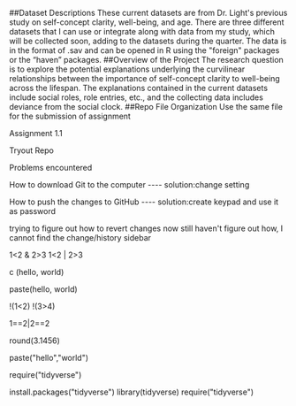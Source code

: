 ##Dataset Descriptions
These current datasets are from Dr. Light's previous study on self-concept clarity, well-being, and age. 
There are three different datasets that I can use or integrate along with data from my study, which will be collected soon, adding to the datasets during the quarter.
The data is in the format of .sav and can be opened in R using the "foreign" packages or the “haven” packages.
##Overview of the Project
The research question is to explore the potential explanations underlying the curvilinear relationships between the importance of self-concept clarity to well-being across the lifespan. 
The explanations contained in the current datasets include social roles, role entries, etc., and the collecting data includes deviance from the social clock.
##Repo File Organization
Use the same file for the submission of assignment



Assignment 1.1

Tryout Repo

Problems encountered

  How to download Git to the computer ---- solution:change setting

  How to push the changes to GitHub ---- solution:create keypad and use it as password


trying to figure out how to revert changes now
still haven't figure out how, I cannot find the change/history sidebar

1<2 & 2>3
1<2 | 2>3

c (hello, world)


paste(hello, world)

!(1<2)
!(3>4)

1==2|2==2

round(3.1456)

paste("hello","world")

require("tidyverse")

install.packages("tidyverse")
library(tidyverse)
require("tidyverse")

